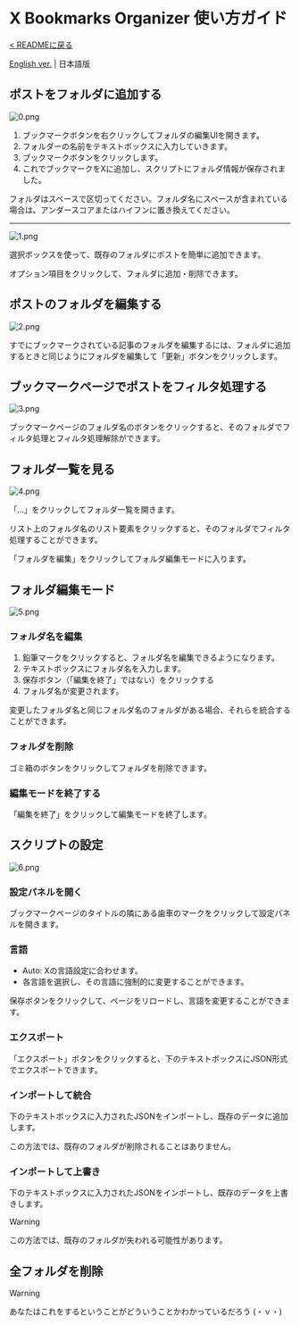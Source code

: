 # X Bookmarks Organizer 使い方ガイド

[< READMEに戻る](https://github.com/nashikinako/XBookmarksOrganizer/blob/main/README-ja.md)

[English ver.](https://github.com/nashikinako/XBookmarksOrganizer/blob/main/usage.md) | 日本語版

## ポストをフォルダに追加する

![0.png](https://raw.githubusercontent.com/nashikinako/XBookmarksOrganizer/main/usage-imgs/ja/0.png)

1. ブックマークボタンを右クリックしてフォルダの編集UIを開きます。
2. フォルダーの名前をテキストボックスに入力していきます。
3. ブックマークボタンをクリックします。
4. これでブックマークをXに追加し、スクリプトにフォルダ情報が保存されました。

フォルダはスペースで区切ってください。フォルダ名にスペースが含まれている場合は、アンダースコアまたはハイフンに置き換えてください。

---

![1.png](https://raw.githubusercontent.com/nashikinako/XBookmarksOrganizer/main/usage-imgs/ja/1.png)

選択ボックスを使って、既存のフォルダにポストを簡単に追加できます。

オプション項目をクリックして、フォルダに追加・削除できます。

## ポストのフォルダを編集する

![2.png](https://raw.githubusercontent.com/nashikinako/XBookmarksOrganizer/main/usage-imgs/ja/2.png)

すでにブックマークされている記事のフォルダを編集するには、フォルダに追加するときと同じようにフォルダを編集して「更新」ボタンをクリックします。

## ブックマークページでポストをフィルタ処理する

![3.png](https://raw.githubusercontent.com/nashikinako/XBookmarksOrganizer/main/usage-imgs/ja/3.png)

ブックマークページのフォルダ名のボタンをクリックすると、そのフォルダでフィルタ処理とフィルタ処理解除ができます。

## フォルダ一覧を見る

![4.png](https://raw.githubusercontent.com/nashikinako/XBookmarksOrganizer/main/usage-imgs/ja/4.png)

「...」をクリックしてフォルダ一覧を開きます。

リスト上のフォルダ名のリスト要素をクリックすると、そのフォルダでフィルタ処理することができます。

「フォルダを編集」をクリックしてフォルダ編集モードに入ります。

## フォルダ編集モード

![5.png](https://raw.githubusercontent.com/nashikinako/XBookmarksOrganizer/main/usage-imgs/ja/5.png)

### フォルダ名を編集

1. 鉛筆マークをクリックすると、フォルダ名を編集できるようになります。
2. テキストボックスにフォルダ名を入力します。
3. 保存ボタン（「編集を終了」ではない）をクリックする
4. フォルダ名が変更されます。

変更したフォルダ名と同じフォルダ名のフォルダがある場合、それらを統合することができます。

### フォルダを削除

ゴミ箱のボタンをクリックしてフォルダを削除できます。

### 編集モードを終了する

「編集を終了」をクリックして編集モードを終了します。

## スクリプトの設定

![6.png](https://raw.githubusercontent.com/nashikinako/XBookmarksOrganizer/main/usage-imgs/ja/6.png)

### 設定パネルを開く

ブックマークページのタイトルの隣にある歯車のマークをクリックして設定パネルを開きます。

### 言語

- Auto: Xの言語設定に合わせます。
- 各言語を選択し、その言語に強制的に変更することができます。

保存ボタンをクリックして、ページをリロードし、言語を変更することができます。

### エクスポート

「エクスポート」ボタンをクリックすると、下のテキストボックスにJSON形式でエクスポートできます。

### インポートして統合

下のテキストボックスに入力されたJSONをインポートし、既存のデータに追加します。

この方法では、既存のフォルダが削除されることはありません。

### インポートして上書き

下のテキストボックスに入力されたJSONをインポートし、既存のデータを上書きします。

> [!WARNING]  
> この方法では、既存のフォルダが失われる可能性があります。

## 全フォルダを削除

> [!WARNING]  
> あなたはこれをするということがどういうことかわかっているだろう (・ｖ・)
